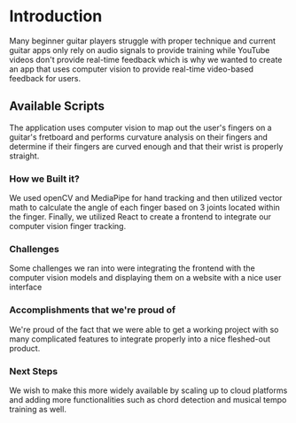 # Introduction

Many beginner guitar players struggle with proper technique and current guitar apps only rely on audio signals to provide training while YouTube videos don't provide real-time feedback which is why we wanted to create an app that uses computer vision to provide real-time video-based feedback for users.

## Available Scripts

The application uses computer vision to map out the user's fingers on a guitar's fretboard and performs curvature analysis on their fingers and determine if their fingers are curved enough and that their wrist is properly straight.

### How we Built it?

We used openCV and MediaPipe for hand tracking and then utilized vector math to calculate the angle of each finger based on 3 joints located within the finger. Finally, we utilized React to create a frontend to integrate our computer vision finger tracking.

### Challenges

Some challenges we ran into were integrating the frontend with the computer vision models and displaying them on a website with a nice user interface

### Accomplishments that we're proud of

We're proud of the fact that we were able to get a working project with so many complicated features to integrate properly into a nice fleshed-out product.

### Next Steps

We wish to make this more widely available by scaling up to cloud platforms and adding more functionalities such as chord detection and musical tempo training as well.
